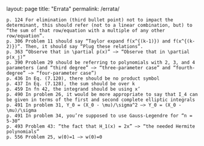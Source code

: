 layout: page
title: "Errata"
permalink: /errata/

    p. 124 For elimination (third bullet point) not to impact the determinant, this should refer (not to a linear combination, but) to “the sum of that row/equation with a multiple of any other row/equation”.
    p. 306 Problem 11 should say “Taylor expand f(x^{(k-1)}) and f(x^{(k-2)})“. Then, it should say “Plug these relations”.
    p. 363 “Observe that in \partial p(x)” –> “Observe that in \partial p(x_j)“
    p. 390 Problem 29 should be referring to polynomials with 2, 3, and 4 parameters (and “third degree” –> “three-parameter case” and “fourth-degree” –> “four-parameter case”)
    p. 436 In Eq. (7.120), there should be no product symbol
    p. 437 In Eq. (7.128), the sum should be over k
    p. 459 In fn 42, the integrand should be using x’
    p. 490 In problem 26, it would be more appropriate to say that I_4 can be given in terms of the first and second complete elliptic integrals
    p. 491 In problem 31, Y_0 = (X_0 - \mu)/\sigma^2 –> Y_0 = (X_0 - \mu)/\sigma
    p. 491 In problem 34, you’re supposed to use Gauss-Legendre for “n = 5-30“
    p. 493 Problem 43: “the fact that H_1(x) = 2x” –> “the needed Hermite polynomials”
    p. 556 Problem 25, w(0)=1 –> w(0)=0
